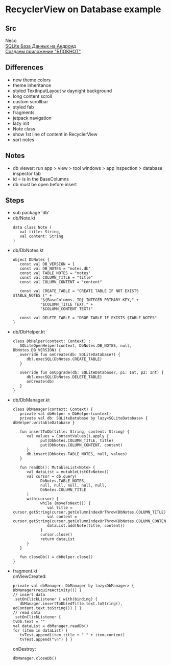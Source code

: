# RecyclerView on Database example
## Src
Neco  
[SQLite База Данных на Андроид](https://www.youtube.com/watch?v=udnaDIWjamg)  
[Создаем приложение "БЛОКНОТ"](https://www.youtube.com/watch?v=tQot9NMbtiw)
## Differences
- new theme colors
- theme inheritance
- styled TextInputLayout w daynight background
- long content scroll
- custom scrollbar
- styled fab
- fragments
- jetpack navigation
- lazy init
- Note class
- show 1st line of content in RecyclerView
- sort notes
## Notes
- db viewer: run app > view > tool windows > app inspection > database inspector tab
- id = is in the BaseColumns
- db must be open before insert
## Steps
- sub package 'db'
- db/Note.kt
   ```
   data class Note (
      val title: String,
      val content: String
   )
- db/DbNotes.kt
   ```
   object DbNotes {
      const val DB_VERSION = 1
      const val DB_NOTES = "notes.db"
      const val TABLE_NOTES = "notes"
      const val COLUMN_TITLE = "title"
      const val COLUMN_CONTENT = "content"

      const val CREATE_TABLE = "CREATE TABLE IF NOT EXISTS $TABLE_NOTES (" +
               "${BaseColumns._ID} INTEGER PRIMARY KEY," +
               "$COLUMN_TITLE TEXT," +
               "$COLUMN_CONTENT TEXT)"

      const val DELETE_TABLE = "DROP TABLE IF EXISTS $TABLE_NOTES"
   }
- db/DbHelper.kt
   ```
   class DbHelper(context: Context) :
      SQLiteOpenHelper(context, DbNotes.DB_NOTES, null, DbNotes.DB_VERSION) {
      override fun onCreate(db: SQLiteDatabase?) {
         db?.execSQL(DbNotes.CREATE_TABLE)
      }

      override fun onUpgrade(db: SQLiteDatabase?, p1: Int, p2: Int) {
         db?.execSQL(DbNotes.DELETE_TABLE)
         onCreate(db)
      }
   }
- db/DbManager.kt
   ```
   class DbManager(context: Context) {
      private val dbHelper = DbHelper(context)
      private val db: SQLiteDatabase by lazy<SQLiteDatabase> { dbHelper.writableDatabase }

      fun insertToDb(title: String, content: String) {
         val values = ContentValues().apply {
               put(DbNotes.COLUMN_TITLE, title)
               put(DbNotes.COLUMN_CONTENT, content)
         }
         db.insert(DbNotes.TABLE_NOTES, null, values)
      }

      fun readDb(): MutableList<Note> {
         val dataList = mutableListOf<Note>()
         val cursor = db.query(
               DbNotes.TABLE_NOTES,
               null, null, null, null, null,
               DbNotes.COLUMN_TITLE
         )
         with(cursor) {
               while (moveToNext()) {
                  val title = cursor.getString(cursor.getColumnIndexOrThrow(DbNotes.COLUMN_TITLE))
                  val content = cursor.getString(cursor.getColumnIndexOrThrow(DbNotes.COLUMN_CONTENT))
                  dataList.add(Note(title, content))
               }
               cursor.close()
               return dataList
         }
      }

      fun closeDb() = dbHelper.close()
   }
- fragment.kt  
   onViewCreated:
   ```
   private val dbManager: DbManager by lazy<DbManager> { DbManager(requireActivity()) }
   // insert data
   .setOnClickListener { with(binding) {
      dbManager.insertToDb(edTitle.text.toString(), edContent.text.toString()) } }
   // read data
   .setOnClickListener {    
   tvDb.text = ""
   val dataList = dbManager.readDb()
   for (item in dataList) {
      tvTest.append(item.title + " " + item.content)
      tvTest.append("\n") } }
   ```
   onDestroy:
   ```
   dbManager.closeDb()